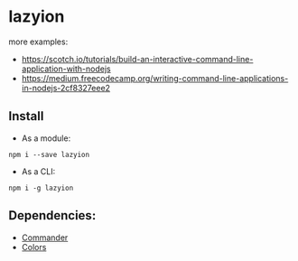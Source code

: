 # lazyion

more examples:
- https://scotch.io/tutorials/build-an-interactive-command-line-application-with-nodejs
- https://medium.freecodecamp.org/writing-command-line-applications-in-nodejs-2cf8327eee2


## Install
- As a module:
```
npm i --save lazyion
```

- As a CLI:
```
npm i -g lazyion
```

## Dependencies:
- [Commander](https://www.npmjs.com/package/commander)
- [Colors](https://www.npmjs.com/package/colors)